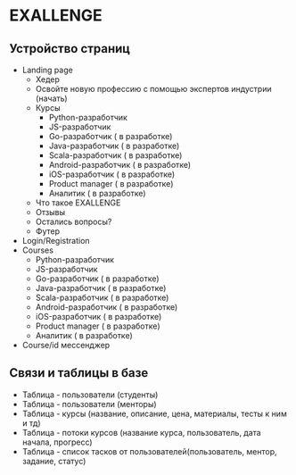# EXALLENGE

## Устройство страниц

* Landing page
  * Хедер
  * Освойте новую профессию с помощью экспертов индустрии (начать)
  * Курсы
    * Python-разработчик
    * JS-разработчик
    * Go-разработчик ( в разработке)
    * Java-разработчик ( в разработке)
    * Scala-разработчик ( в разработке)
    * Android-разработчик ( в разработке) 
    * iOS-разработчик ( в разработке)
    * Product manager ( в разработке)
    * Аналитик ( в разработке) 
  * Что такое EXALLENGE
  * Отзывы
  * Остались вопросы?
  * Футер
* Login/Registration
* Courses
  * Python-разработчик
  * JS-разработчик
  * Go-разработчик ( в разработке)
  * Java-разработчик ( в разработке)
  * Scala-разработчик ( в разработке)
  * Android-разработчик ( в разработке) 
  * iOS-разработчик ( в разработке)
  * Product manager ( в разработке)
  * Аналитик ( в разработке) 
* Course/id мессенджер


## Связи и таблицы в базе

* Таблица - пользователи (студенты)
* Таблица - пользователи (менторы)
* Таблица - курсы (название, описание, цена, материалы, тесты к ним и тд)
* Таблица - потоки курсов (название курса, пользователь, дата начала, прогресс)
* Таблица - список тасков от пользователей(пользователь, ментор, задание, статус)

